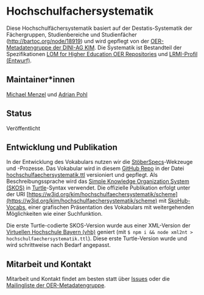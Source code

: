 # Hochschulfachersystematik

Diese Hochschulfächersystematik basiert auf der Destatis-Systematik der Fächergruppen, Studienbereiche und Studienfächer (http://bartoc.org/node/18919) und wird gepflegt von der [OER-Metadatengruppe der DINI-AG KIM](https://wiki.dnb.de/display/DINIAGKIM/OER-Metadatengruppe). Die Systematik ist Bestandteil der Spezifikationen [LOM for Higher Education OER Repositories](https://w3id.org/kim/hs-oer-lom-profil/latest/) und [LRMI-Profil (Entwurf)](https://github.com/dini-ag-kim/lrmi-profile).

## Maintainer\*innen

[Michael Menzel](https://github.com/mic-men) und [Adrian Pohl](https://github.com/acka47)

## Status

Veröffentlicht

## Entwicklung und Publikation

In der Entwicklung des Vokabulars nutzen wir die [StöberSpecs](https://w3id.org/kim/stoeberspecs/)-Wekzeuge und -Prozesse. Das Vokabular wird in diesem [GitHub Repo](https://github.com/dini-ag-kim/hochschulfaechersystematik) in der Datei [hochschulfaechersystematik.ttl](https://github.com/dini-ag-kim/hochschulfaechersystematik/blob/master/hochschulfaechersystematik.ttl) versioniert und gepflegt. Als Beschreibungssprache wird das [Simple Knowledge Organization System (SKOS)](https://www.w3.org/2004/02/skos/) in [Turtle](https://www.w3.org/TR/turtle/)-Syntax verwendet. Die offizielle Publikation erfolgt unter der URI [https://w3id.org/kim/hochschulfaechersystematik/scheme](https://w3id.org/kim/hochschulfaechersystematik/scheme) mit [SkoHub-Vocabs](https://github.com/hbz/skohub-vocabs), einer grafischen Präsentation des Vokabulars mit weitergehenden Möglichkeiten wie einer Suchfunktion.

Die erste Turtle-codierte SKOS-Version wurde aus einer XML-Version der [Virtuellen Hochschule Bayern (vhb)](https://www.vhb.org/) geniert (mit `$ npm i && node xml2nt > hochschulfaechersystematik.ttl`). Diese erste Turtle-Version wurde und wird schrittweise nach Bedarf angepasst.

## Mitarbeit und Kontakt

Mitarbeit und Kontakt findet am besten statt über [Issues](https://github.com/dini-ag-kim/hochschulfaechersystematik/issues) oder die [Mailingliste der OER-Metadatengruppe](http://lists.dnb.de/mailman/listinfo/dini-ag-kim-oer).